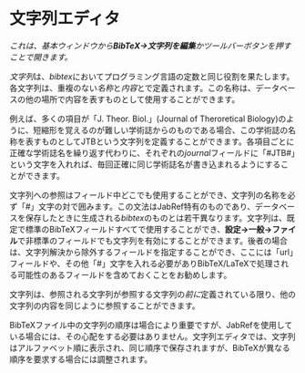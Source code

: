 # 文字列エディタ

*これは、基本ウィンドウから**BibTeX→文字列を編集**かツールバーボタンを押すことで開きます。*

*文字列*は、*bibtex*においてプログラミング言語の定数と同じ役割を果たします。各文字列は、重複のない*名称*と*内容*とで定義されます。この名称は、データベースの他の場所で内容を表すものとして使用することができます。

例えば、多くの項目が「J. Theor. Biol.」(Journal of Theroretical Biology)のように、短縮形を覚えるのが難しい学術誌からのものである場合、この学術誌の名称を表すものとしてJTBという文字列を定義することができます。各項目ごとに正確な学術誌名を繰り返す代わりに、それぞれの*journal*フィールドに「\#JTB\#」という文字を入れれば、毎回正確に同じ学術誌名が書き込まれるようにすることができます。

文字列への参照はフィールド中どこでも使用することができ、文字列の名称を必ず「\#」文字の対で囲みます。この文法はJabRef特有のものであり、データベースを保存したときに生成される*bibtex*のものとは若干異なります。文字列は、既定で標準のBibTeXフィールドすべてで使用することができ、**設定→一般→ファイル**で非標準のフィールドでも文字列を有効にすることができます。後者の場合は、文字列解決から除外するフィールドを指定することができ、ここには「url」フィールドや、その他「\#」文字を入れる必要がありBibTeX/LaTeXで処理される可能性のあるフィールドを含めておくことをお勧めします。

文字列は、参照される文字列が参照する文字列の*前に*定義されている限り、他の文字列の内容を同じように参照することができます。

BibTeXファイル中の文字列の順序は場合により重要ですが、JabRefを使用している場合には、その心配をする必要はありません。文字列エディタでは、文字列はアルファベット順に表示され、同じ順序で保存されますが、BibTeXが異なる順序を要求する場合には調整されます。
